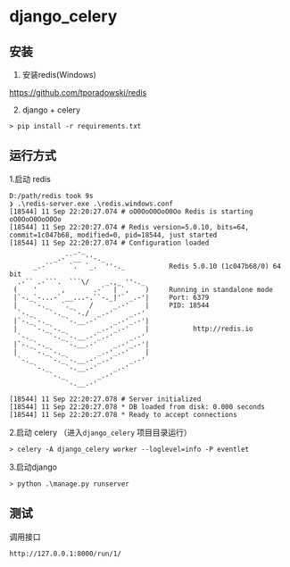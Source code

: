 # django_celery

## 安装

1. 安装redis(Windows)

https://github.com/tporadowski/redis


2. django + celery
```shell
> pip install -r requirements.txt
```

## 运行方式

1.启动 redis 

```shell
D:/path/redis took 9s
❯ .\redis-server.exe .\redis.windows.conf
[18544] 11 Sep 22:20:27.074 # oO0OoO0OoO0Oo Redis is starting oO0OoO0OoO0Oo
[18544] 11 Sep 22:20:27.074 # Redis version=5.0.10, bits=64, commit=1c047b68, modified=0, pid=18544, just started
[18544] 11 Sep 22:20:27.074 # Configuration loaded
                _._
           _.-``__ ''-._
      _.-``    `.  `_.  ''-._           Redis 5.0.10 (1c047b68/0) 64 bit
  .-`` .-```.  ```\/    _.,_ ''-._
 (    '      ,       .-`  | `,    )     Running in standalone mode
 |`-._`-...-` __...-.``-._|'` _.-'|     Port: 6379
 |    `-._   `._    /     _.-'    |     PID: 18544
  `-._    `-._  `-./  _.-'    _.-'
 |`-._`-._    `-.__.-'    _.-'_.-'|
 |    `-._`-._        _.-'_.-'    |           http://redis.io
  `-._    `-._`-.__.-'_.-'    _.-'
 |`-._`-._    `-.__.-'    _.-'_.-'|
 |    `-._`-._        _.-'_.-'    |
  `-._    `-._`-.__.-'_.-'    _.-'
      `-._    `-.__.-'    _.-'
          `-._        _.-'
              `-.__.-'

[18544] 11 Sep 22:20:27.078 # Server initialized
[18544] 11 Sep 22:20:27.078 * DB loaded from disk: 0.000 seconds
[18544] 11 Sep 22:20:27.078 * Ready to accept connections
```

2.启动 celery （进入`django_celery` 项目目录运行）
```shell script
> celery -A django_celery worker --loglevel=info -P eventlet
```

3.启动django

```shell script
> python .\manage.py runserver
```

## 测试

调用接口

```shell script
http://127.0.0.1:8000/run/1/
```
